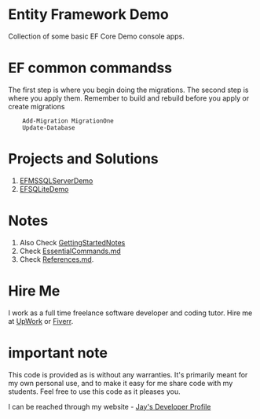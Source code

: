 # Entity Framework Demo

Collection of some basic EF Core Demo console apps.

# EF common commandss

The first step is where you begin doing the migrations. The second step is where you apply them. Remember to build and rebuild before you apply or create migrations

```
    Add-Migration MigrationOne
    Update-Database
```

# Projects and Solutions

1. [EFMSSQLServerDemo](EFMSSQLServerDemo)
1. [EFSQLiteDemo](EFSQLiteDemo)

# Notes

1. Also Check [GettingStartedNotes](GettingStartedNotes.md)
1. Check [EssentialCommands.md](EssentialCommands.md)
1. Check [References.md](References.md).

# Hire Me

I work as a full time freelance software developer and coding tutor. Hire me at [UpWork](https://www.upwork.com/fl/vijayasimhabr) or [Fiverr](https://www.fiverr.com/jay_codeguy).

# important note

This code is provided as is without any warranties. It's primarily meant for my own personal use, and to make it easy for me share code with my students. Feel free to use this code as it pleases you.

I can be reached through my website - [Jay's Developer Profile](https://jay-study-nildana.github.io/developerprofile)
